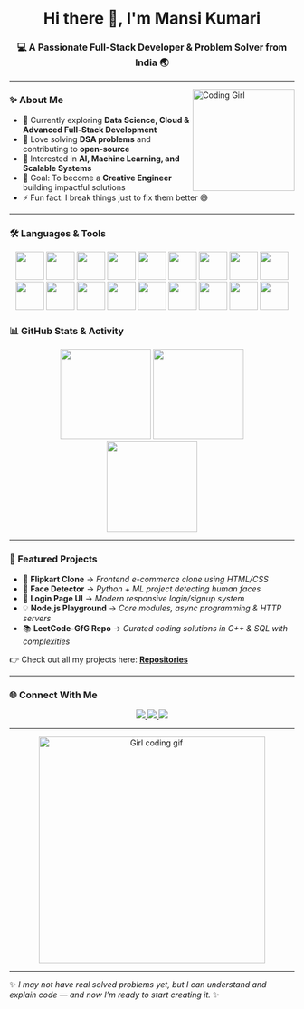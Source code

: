 <h1 align="center">Hi there 👋, I'm Mansi Kumari</h1>
<h3 align="center">💻 A Passionate Full-Stack Developer & Problem Solver from India 🌏</h3>

---

<img align="right" height="180" src="https://i.pinimg.com/originals/64/93/31/6493317f1d58e21965b1b845a70d7c5b.gif" alt="Coding Girl"/>

### ✨ About Me  
- 🌱 Currently exploring **Data Science, Cloud & Advanced Full-Stack Development**  
- 🧩 Love solving **DSA problems** and contributing to **open-source**  
- 🚀 Interested in **AI, Machine Learning, and Scalable Systems**  
- 🎯 Goal: To become a **Creative Engineer** building impactful solutions  
- ⚡ Fun fact: I break things just to fix them better 😅  

---
### 🛠️ Languages & Tools  

<p align="center">
  <!-- Core Languages -->
  <img src="https://cdn.jsdelivr.net/gh/devicons/devicon/icons/python/python-original.svg" width="50" height="50"/>
  <img src="https://cdn.jsdelivr.net/gh/devicons/devicon/icons/java/java-original.svg" width="50" height="50"/>
  <img src="https://cdn.jsdelivr.net/gh/devicons/devicon/icons/javascript/javascript-original.svg" width="50" height="50"/>
  <img src="https://cdn.jsdelivr.net/gh/devicons/devicon/icons/html5/html5-original.svg" width="50" height="50"/>
  <img src="https://cdn.jsdelivr.net/gh/devicons/devicon/icons/css3/css3-original.svg" width="50" height="50"/>
  <img src="https://cdn.jsdelivr.net/gh/devicons/devicon/icons/c/c-original.svg" width="50" height="50"/>
  <img src="https://cdn.jsdelivr.net/gh/devicons/devicon/icons/php/php-original.svg" width="50" height="50"/>

  <!-- Frameworks -->
  <img src="https://cdn.jsdelivr.net/gh/devicons/devicon/icons/react/react-original.svg" width="50" height="50"/>
  <img src="https://cdn.jsdelivr.net/gh/devicons/devicon/icons/bootstrap/bootstrap-original.svg" width="50" height="50"/>
  
  <!-- Tailwind (official SVG) -->
  <img src="https://www.vectorlogo.zone/logos/tailwindcss/tailwindcss-icon.svg" width="50" height="50"/>

  <!-- Databases -->
  <img src="https://cdn.jsdelivr.net/gh/devicons/devicon/icons/mysql/mysql-original.svg" width="50" height="50"/>

  <!-- Platforms & Tools -->
  <img src="https://cdn.jsdelivr.net/gh/devicons/devicon/icons/linux/linux-original.svg" width="50" height="50"/>
  <img src="https://cdn.jsdelivr.net/gh/devicons/devicon/icons/googlecloud/googlecloud-original.svg" width="50" height="50"/>
  
  <!-- AWS -->
  <img src="https://cdn.worldvectorlogo.com/logos/amazon-web-services-2.svg" width="50" height="50"/>
  
  <!-- Salesforce -->
  <img src="https://cdn.jsdelivr.net/gh/devicons/devicon/icons/salesforce/salesforce-original.svg" width="50" height="50"/>
  <!-- Google Cloud -->
  <img src="https://cdn.jsdelivr.net/gh/devicons/devicon/icons/googlecloud/googlecloud-original.svg" width="50" height="50"/>

  <!-- Powershell -->
  <img src="https://cdn.jsdelivr.net/gh/devicons/devicon/icons/powershell/powershell-original.svg" width="50" height="50"/>

  <!-- Node.js -->
  <img src="https://cdn.jsdelivr.net/gh/devicons/devicon/icons/nodejs/nodejs-original.svg" width="50" height="50"/>
</p>


### 📊 GitHub Stats & Activity  
<div align="center">
  <img src="https://github-readme-stats.vercel.app/api?username=Mansiikumarii&show_icons=true&theme=tokyonight&hide_border=true" height="160"/>
  <img src="https://github-readme-streak-stats.herokuapp.com/?user=Mansiikumarii&theme=tokyonight&hide_border=true" height="160"/>
</div>

<div align="center">
  <img src="https://github-readme-stats.vercel.app/api/top-langs/?username=Mansiikumarii&layout=compact&theme=tokyonight&hide_border=true" height="160"/>
</div>

---

### 🚀 Featured Projects  
- 🛒 **Flipkart Clone** → *Frontend e-commerce clone using HTML/CSS*  
- 🤖 **Face Detector** → *Python + ML project detecting human faces*  
- 🔐 **Login Page UI** → *Modern responsive login/signup system*  
- 💡 **Node.js Playground** → *Core modules, async programming & HTTP servers*  
- 📚 **LeetCode-GfG Repo** → *Curated coding solutions in C++ & SQL with complexities*  

👉 Check out all my projects here: [**Repositories**](https://github.com/Mansiikumarii?tab=repositories)  

---

### 🌐 Connect With Me  
<div align="center">
  <a href="mailto:mansi15094@gmail.com">
    <img src="https://img.shields.io/badge/Gmail-D14836?style=for-the-badge&logo=gmail&logoColor=white"/>
  </a>
  <a href="https://www.linkedin.com/in/mansi-kumari-18b33b246">
    <img src="https://img.shields.io/badge/LinkedIn-0077B5?style=for-the-badge&logo=linkedin&logoColor=white"/>
  </a>
  <a href="https://github.com/Mansiikumarii">
    <img src="https://img.shields.io/badge/GitHub-000000?style=for-the-badge&logo=github&logoColor=white"/>
  </a>
</div>

---

<p align="center">
  <img src="https://media.giphy.com/media/L1R1tvI9svkIWwpVYr/giphy.gif" width="400" alt="Girl coding gif" />
</p>


---

✨ *I may not have real solved problems yet, but I can understand and explain code — and now I’m ready to start creating it.* ✨

